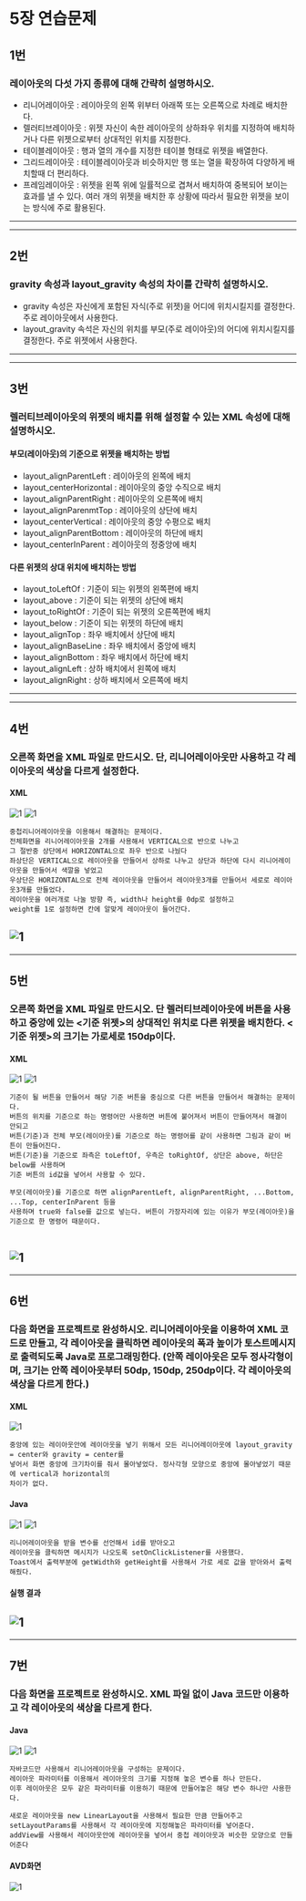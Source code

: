 # 5장 연습문제
## 1번
### 레이아웃의 다섯 가지 종류에 대해 간략히 설명하시오.
* 리니어레이아웃 : 레이아웃의 왼쪽 위부터 아래쪽 또는 오른쪽으로 차례로 배치한다.
* 렐러티브레이아웃 : 위젯 자신이 속한 레이아웃의 상하좌우 위치를 지정하여 배치하거나 다른 위젯으로부터 상대적인 위치를 지정한다.
* 테이블레이아웃 : 행과 열의 개수를 지정한 테이블 형태로 위젯을 배열한다.
* 그리드레이아웃 : 테이블레이아웃과 비슷하지만 행 또는 열을 확장하여 다양하게 배치할때 더 편리하다.
* 프레임레이아웃 : 위젯을 왼쪽 위에 일률적으로 겹쳐서 배치하여 중복되어 보이는 효과를 낼 수 있다. 여러 개의 위젯을 배치한 후 상황에 따라서 필요한 위젯을 보이는 방식에 주로 활용된다.

---
---
## 2번
### gravity 속성과 layout_gravity 속성의 차이를 간략히 설명하시오.
* gravity 속성은 자신에게 포함된 자식(주로 위젯)을 어디에 위치시킬지를 결정한다. 주로 레이아웃에서 사용한다.
* layout_gravity 속석은 자신의 위치를 부모(주로 레이아웃)의 어디에 위치시킬지를 결정한다. 주로 위젯에서 사용한다.
---
---

## 3번
### 렐러티브레이아웃의 위젯의 배치를 위해 설정할 수 있는 XML 속성에 대해 설명하시오.
#### 부모(레이아웃)의 기준으로 위젯을 배치하는 방법
* layout_alignParentLeft : 레이아웃의 왼쪽에 배치
* layout_centerHorizontal : 레이아웃의 중앙 수직으로 배치
* layout_alignParentRight : 레이아웃의 오른쪽에 배치
* layout_alignParenmtTop : 레이아웃의 상단에 배치
* layout_centerVertical : 레이아웃의 중앙 수평으로 배치
* layout_alignParentBottom : 레이아웃의 하단에 배치
* layout_centerInParent : 레이아웃의 정중앙에 배치

#### 다른 위젯의 상대 위치에 배치하는 방법
* layout_toLeftOf : 기준이 되는 위젯의 왼쪽편에 배치
* layout_above : 기준이 되는 위젯의 상단에 배치
* layout_toRightOf : 기준이 되는 위젯의 오른쪽편에 배치
* layout_below : 기준이 되는 위젯의 하단에 배치
* layout_alignTop : 좌우 배치에서 상단에 배치
* layout_alignBaseLine : 좌우 배치에서 중앙에 배치
* layout_alignBottom : 좌우 배치에서 하단에 배치
* layout_alignLeft : 상하 배치에서 왼쪽에 배치
* layout_alignRight : 상하 배치에서 오른쪽에 배치

---
---

## 4번
### 오른쪽 화면을 XML 파일로 만드시오. 단, 리니어레이아웃만 사용하고 각 레이아웃의 색상을 다르게 설정한다.

#### XML
![1](/Chap5Prac/4_1X.JPG)
![1](/Chap5Prac/4_2X.JPG)
```
중첩리니어레이아웃을 이용해서 해결하는 문제이다.
전체화면을 리니어레이아웃을 2개를 사용해서 VERTICAL으로 반으로 나누고
그 절반중 상단에서 HORIZONTAL으로 좌우 반으로 나눴다
좌상단은 VERTICAL으로 레이아웃을 만들어서 상하로 나누고 상단과 하단에 다시 리니어레이아웃을 만들어서 색깔을 넣었고
우상단은 HORIZONTAL으로 전체 레이아웃을 만들어서 레이아웃3개를 만들어서 세로로 레이아웃3개를 만들었다. 
레이아웃을 여러개로 나눌 방향 즉, width나 height를 0dp로 설정하고
weight를 1로 설정하면 칸에 알맞게 레이아웃이 들어간다.
```
![1](/Chap5Prac/4_1D.JPG)
---
---

## 5번
### 오른쪽 화면을 XML 파일로 만드시오. 단 렐러티브레이아웃에 버튼을 사용하고 중앙에 있는 <기준 위젯>의 상대적인 위치로 다른 위젯을 배치한다. <기준 위젯>의 크기는 가로세로 150dp이다.

#### XML
![1](/Chap5Prac/5_1X.JPG)
![1](/Chap5Prac/5_2X.JPG)
```
기준이 될 버튼을 만들어서 해당 기준 버튼을 중심으로 다른 버튼을 만들어서 해결하는 문제이다.
버튼의 위치를 기준으로 하는 명령어만 사용하면 버튼에 붙어져서 버튼이 만들어져서 해결이 안되고
버튼(기준)과 전체 부모(레이아웃)를 기준으로 하는 명령어를 같이 사용하면 그림과 같이 버튼이 만들어진다.
버튼(기준)을 기준으로 좌측은 toLeftOf, 우측은 toRightOf, 상단은 above, 하단은 below를 사용하며
기준 버튼의 id값을 넣어서 사용할 수 있다.

부모(레이아웃)를 기준으로 하면 alignParentLeft, alignParentRight, ...Bottom, ...Top, centerInParent 등을
사용하며 true와 false를 값으로 넣는다. 버튼이 가장자리에 있는 이유가 부모(레이아웃)을 기준으로 한 명령어 때문이다.


```

![1](/Chap5Prac/5_1D.JPG)
---
---

## 6번
### 다음 화면을 프로젝트로 완성하시오. 리니어레이아웃을 이용하여 XML 코드로 만들고, 각 레이아웃을 클릭하면 레이아웃의 폭과 높이가 토스트메시지로 출력되도록 Java로 프로그래밍한다. (안쪽 레이아웃은 모두 정사각형이며, 크기는 안쪽 레이아웃부터 50dp, 150dp, 250dp이다. 각 레이아웃의 색상을 다르게 한다.)
#### XML
![1](/Chap5Prac/6_1X.JPG)
```
중앙에 있는 레이아웃안에 레이아웃을 넣기 위해서 모든 리니어레이아웃에 layout_gravity = center와 gravity = center를
넣어서 화면 중앙에 크기차이를 줘서 몰아넣었다. 정사각형 모양으로 중앙에 몰아넣었기 때문에 vertical과 horizontal의
차이가 없다.
```
#### Java
![1](/Chap5Prac/6_1J.JPG)
![1](/Chap5Prac/6_2J.JPG)
```
리니어레이아웃을 받을 변수를 선언해서 id를 받아오고
레이아웃을 클릭하면 메시지가 나오도록 setOnClickListener를 사용했다.
Toast에서 출력부분에 getWidth와 getHeight를 사용해서 가로 세로 값을 받아와서 출력해줬다.
```

#### 실행 결과
![1](/Chap5Prac/6_1E.gif)
---
---

## 7번
### 다음 화면을 프로젝트로 완성하시오. XML 파일 없이 Java 코드만 이용하고 각 레이아웃의 색상을 다르게 한다.

#### Java
![1](/Chap5Prac/7_1J.JPG)
![1](/Chap5Prac/7_2J.JPG)
```
자바코드만 사용해서 리니어레이아웃을 구성하는 문제이다.
레이아웃 파라미터를 이용해서 레이아웃의 크기를 지정해 놓은 변수를 하나 만든다.
이후 레이아웃은 모두 같은 파라미터를 이용하기 때문에 만들어놓은 해당 변수 하나만 사용한다.

새로운 레이아웃을 new LinearLayout을 사용해서 필요한 만큼 만들어주고
setLayoutParams를 사용해서 각 레이아웃에 지정해놓은 파라미터를 넣어준다.
addView를 사용해서 레이아웃안에 레이아웃을 넣어서 중첩 레이아웃과 비슷한 모양으로 만들어준다

```
#### AVD화면
![1](/Chap5Prac/7_1E.JPG)




